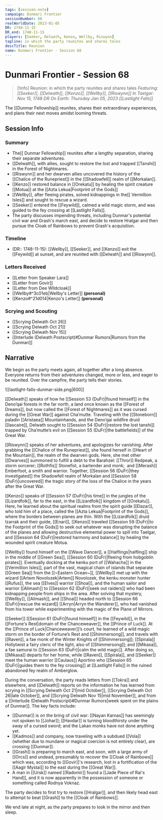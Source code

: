 ```yaml
---
tags: [session-note]
campaign: Dunmari Frontier
sessionNumber: 68
realWorldDate: 2023-01-05
DR: 1748-11-15
DR_end: 1748-11-15
players: [Seeker, Delwath, Kenzo, Wellby, Riswynn]
tagline: in which the party reunites and shares tales
descTitle: Reunion
name: Dunmari Frontier - Session 68
---
```

# Dunmari Frontier - Session 68

>[!info] Reunion: in which the party reunites and shares tales
> *Featuring: [[Seeker]], [[Delwath]], [[Kenzo]], [[Wellby]], [[Riswynn]]*
> *In Taelgar: Nov 15, 1748 DR*
> *On Earth: Thursday Jan 05, 2023*
> *[[Lastlight Falls]]*

The [[Dunmar Fellowship]] reunites, shares their extraordinary experiences, and plans their next moves amidst looming threats. 
## Session Info

### Summary
- The[[ Dunmar Fellowship]] reunites after a lengthy separation, sharing their separate adventures.
- [[Delwath]], with allies, sought to restore the lost and trapped [[Tanshi]] in the Forest of Nightmares.
- [[Riswynn]] and her dwarven allies uncovered the history of the [[Chalice of the Runepriest]] in the [[Shadowfell]] realm of [[Morkalan]].
- [[Kenzo]] restored balance in [[Orekatu]] by healing the spirit creature [[Motua]] at the [[Azta Lekua|Footprint of the Gods]]
- [[Wellby]], after fleeing pirates, solved kidnappings in the[[ Vermillion Isles]] and sought to rescue a wizard.
- [[Seeker]] entered the [[Feywild]], calmed a wild magic storm, and was guided to the fey crossing at [[Lastlight Falls]].
- The party discusses impending threats, including Dunmar's potential civil war and Grash's march east, and decide to restore Hralgar and then pursue the Cloak of Rainbows to prevent Grash's acquisition.

### Timeline
- (DR:: 1748-11-15): [[Wellby]], [[Seeker]], and [[Kenzo]] exit the [[Feywild]] at sunset, and are reunited with  [[Delwath]] and [[Riswynn]].

### Letters Received
- [[Letter from Speaker Lara]]
- [[Letter from Govir]]
- [[Letter from Dee WIldcloak]]
- [[Wellby#^3c01eb|Wellby's Letter]] **(personal)**
- [[Kenzo#^21d014|Kenzo's Letter]] **(personal)**

### Scrying and Scouting
- [[Scrying Delwath Oct 26]]
- [[Scrying Delwath Oct 21]]
- [[Scrying Delwath Nov 15]]
- [[Interlude (Delwath Postscript)#Dunmar Rumors|Rumors from the Dunmari]]

## Narrative
We begin as the party meets again, all together after a long absence. Everyone returns from their adventures changed, more or less, and eager to be reunited. Over the campfire, the party tells their stories. 

![[lastlight-falls-dunmar-side.png|600]]

[[Delwath]] speaks of how he [[Session 53 (DuFr)|found himself]] in the Deno’qai forests in the far north, a land once known as the [[Forest of Dreams]], but now called the [[Forest of Nightmares]] as it was cursed during the [[Great War]] against Cha’mutte. Traveling with the [[Stoneborn]] paladin [[Aristaea]] Mountainhands, and the Deno’qai wildfire druid [[Iascaire]], Delwath sought to  [[Session 54 (DuFr)|restore the lost tanshi]] trapped by Cha’mutte’s evil on  [[Session 55 (DuFr)|the battlefields]] of the Great War.

[[Riswynn]] speaks of her adventures, and apologizes for vanishing. After grabbing the [[Chalice of the Runepriest]], she found herself in [[Heart of the Mountain]], the realm of the dwarven gods. Here, she met other [[Dwarves]] summoned to fulfill a debt to the Barahzel: [[Thror]] Redpeak, a storm sorcerer; [[Rothfis]] Stonefist, a bartender and monk;  and [[Merash]] Emberfoot, a smith and warrior. Together,  [[Session 56 (DuFr)|they investigated]] the Shadowfell realm of Morkalan and  [[Session 58 (DuFr)|uncovered]] the tragic story of the loss of the Chalice in the years after the Great War.

[[Kenzo]] speaks of [[Session 57 (DuFr)|his time]] in the jungles of the [[Lizardfolk]], far to the east, in the [[Lizardfolk]] kingdom of [[Orekatu]]. Here, he learned about the spiritual realms from the spirit guide [[Elazar]], who told him of a place, called the [[Azta Lekua|Footprint of the Gods]], where the borders between planes are thin. With the [[Lizardfolk]] druid Izarrak and their guide, [[Enari]], [[Kenzo]] traveled [[Session 59 (DuFr)|to the Footprint of the Gods]] to seek out whatever was disrupting the balance of the planes and allowing destructive elemental power to spill into Taelgar, and [[Session 64 (DuFr)|restored harmony and balance]] by healing the wounded spirit creature Motua.

[[Wellby]] found himself on the [[Wave Dancer]], a [[Halflings|halfling]] ship in the middle of [[Green Sea]], [[Session 60 (DuFr)|fleeing from hobgoblin pirates]]. Eventually docking at the kenku port of [[Wahacha]] in the [[Vermillion Isles]], part of the vast, magical chain of islands that separate [[Green Sea]] from the [[~Eastern Ocean~]], [[Wellby]] met up with the wizard [[Artem Novolozek|Artem]] Novolozek, the kenku monster hunter [[Rufus]], the sea [[Elves]] warrior [[Shoal]], and the human sailor and warrior [[Alimash]] to  [[Session 62 (DuFr)|seek out raiders]] who had been kidnapping people from ships in the area. After solving that mystery, [[Wellby]], [[Alimash]], and [[Shoal]] headed north to  [[Session 66 (DuFr)|rescue the wizard]] [[Arryn|Arryn the Wanderer]], who had vanished from his tower while experimenting with the magic of the Plane of Mirrors.

[[Seeker]] [[Session 61 (DuFr)|found himself]] in the [[Feywild]], in the [[Fortune's Rest|domain of the Chanceweaver]], the [[Prince of Luck]]. At the [[Prince of Luck|Chanceweaver]]’s court, he learned of a wild magic storm on the border of Fortune’s Rest and [[Shimmersong]], and travels with [[Raven]], a fae monk of the Winter Knights of [[Shimmersong]]; [[Spirala]] Hollytwist a fairy cleric of the light, also of [[Shimmersong]]; and [[Mikasa]], a fae samurai to [[Session 63 (DuFr)|calm the wild magic]]. After doing so, [[Mikasa]] departs for her home, while [[Raven]], [[Spirala]], and [[Seeker]] meet the human warrior [[Caulaus]] Aportino who [[Session 65 (DuFr)|guides them to the fey crossing]] at [[Lastlight Falls]] in the ruined abandoned fey realm of Amberglow.

During the conversation, the party reads letters from [[Tokra]] and elsewhere, and [[Delwath]] reports on the information he has learned from scrying in [[Scrying Delwath Oct 21|mid October]], [[Scrying Delwath Oct 26|late October]], and [[Scrying Delwath Nov 15|mid November]], and from a [[Interlude (Delwath Postscript)#Dunmar Rumors|week spent on the plains of Dunmar]]. The key facts include:

- [[Dunmar]] is on the bring of civil war: [[Nayan Karnas]] has seemingly not spoken to [[Johar]]; [[Havdar]] is turning bloodthirsty under the sway of a cursed sword; and the Lakan monks have not done anything yet.
- [[Kadmos]] and company, now traveling with a subdued [[Vola]] (whether due to mundane or magical coercion is not entirely clear), are crossing [[Dunmar]].
- [[Grash]] is preparing to march east, and soon, with a large army of [[Orcs]] and undead, presumably to recover the [[Cloak of Rainbows]] which was, according to [[Govir]]'s research, lost in a fortification of the [[Aagir Mystai]] to the east during the [[Great War]]. 
- A man in [[Ursk]] named [[Radomir]] found a [[Jade Piece of Rai's Hand]], and it is now apparently in the possession of someone or something called Rodnya Voknaz.

The party decides to first try to restore [[Hralgar]], and then likely head east to attempt to beat [[Grash]] to the [[Cloak of Rainbows]].

We end late at night, as the party prepares to look in the mirror and then sleep. 
